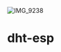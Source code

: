 ![IMG_9238](https://user-images.githubusercontent.com/3993516/113244014-60d68a80-92de-11eb-901f-b6c09c7e0ed3.png)
# dht-esp
